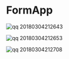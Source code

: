 # FormApp

![qq 20180304212643](https://user-images.githubusercontent.com/14218861/37004072-3abed6b0-209d-11e8-8597-ed9587b2fedc.jpg)

![qq 20180304212653](https://user-images.githubusercontent.com/14218861/37004074-3ad14570-209d-11e8-995b-3e558df19437.jpg)

![qq 20180304212708](https://user-images.githubusercontent.com/14218861/37004075-3adec092-209d-11e8-9a25-9216bf0d8221.jpg)
